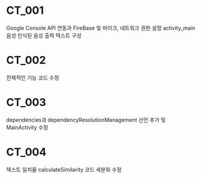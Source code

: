 # CT_001
Google Console API 연동과 FireBase 및 마이크, 네트워크 권한 설정
activity_main 음성 인식된 음성 출력 텍스트 구성

# CT_002
전체적인 기능 코드 수정

# CT_003
dependencies과 dependencyResolutionManagement 선언 추가 및 MainActivity 수정

# CT_004
텍스트 일치율 calculateSimilarity 코드 세분화 수정
